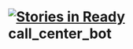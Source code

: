 [![Stories in Ready](http://badge.waffle.io/myappleguy/call_center_bot.png)](http://waffle.io/myappleguy/call_center_bot)  
call_center_bot
===============
